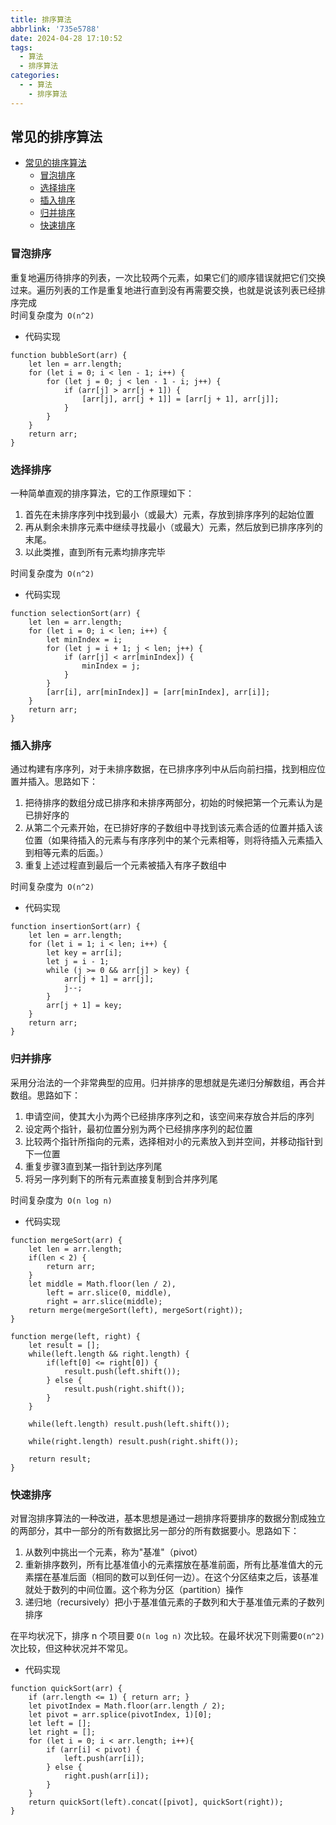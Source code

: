 ```yaml
---
title: 排序算法
abbrlink: '735e5788'
date: 2024-04-28 17:10:52
tags:
  - 算法
  - 排序算法
categories:
  - - 算法
    - 排序算法
---
```


## 常见的排序算法

- [常见的排序算法](#常见的排序算法)
  - [冒泡排序](#冒泡排序)
  - [选择排序](#选择排序)
  - [插入排序](#插入排序)
  - [归并排序](#归并排序)
  - [快速排序](#快速排序)

<!--more-->

### 冒泡排序

重复地遍历待排序的列表，一次比较两个元素，如果它们的顺序错误就把它们交换过来。遍历列表的工作是重复地进行直到没有再需要交换，也就是说该列表已经排序完成  
时间复杂度为` O(n^2)`

* 代码实现

```JS
function bubbleSort(arr) {
    let len = arr.length;
    for (let i = 0; i < len - 1; i++) {
        for (let j = 0; j < len - 1 - i; j++) {
            if (arr[j] > arr[j + 1]) {
                [arr[j], arr[j + 1]] = [arr[j + 1], arr[j]];
            }
        }
    }
    return arr;
}
```

### 选择排序

一种简单直观的排序算法，它的工作原理如下：

1. 首先在未排序序列中找到最小（或最大）元素，存放到排序序列的起始位置
2. 再从剩余未排序元素中继续寻找最小（或最大）元素，然后放到已排序序列的末尾。
3. 以此类推，直到所有元素均排序完毕

时间复杂度为` O(n^2)`

* 代码实现

```JS
function selectionSort(arr) {
    let len = arr.length;
    for (let i = 0; i < len; i++) {
        let minIndex = i;
        for (let j = i + 1; j < len; j++) {
            if (arr[j] < arr[minIndex]) {
                minIndex = j;
            }
        }
        [arr[i], arr[minIndex]] = [arr[minIndex], arr[i]];
    }
    return arr;
}
```

### 插入排序
通过构建有序序列，对于未排序数据，在已排序序列中从后向前扫描，找到相应位置并插入。思路如下：

1. 把待排序的数组分成已排序和未排序两部分，初始的时候把第一个元素认为是已排好序的
2. 从第二个元素开始，在已排好序的子数组中寻找到该元素合适的位置并插入该位置（如果待插入的元素与有序序列中的某个元素相等，则将待插入元素插入到相等元素的后面。）
3. 重复上述过程直到最后一个元素被插入有序子数组中

时间复杂度为` O(n^2)`

* 代码实现

```JS
function insertionSort(arr) {
    let len = arr.length;
    for (let i = 1; i < len; i++) {
        let key = arr[i];
        let j = i - 1;
        while (j >= 0 && arr[j] > key) {
            arr[j + 1] = arr[j];
            j--;
        }
        arr[j + 1] = key;
    }
    return arr;
}
```
### 归并排序

采用分治法的一个非常典型的应用。归并排序的思想就是先递归分解数组，再合并数组。思路如下：

1. 申请空间，使其大小为两个已经排序序列之和，该空间来存放合并后的序列
2. 设定两个指针，最初位置分别为两个已经排序序列的起位置
3. 比较两个指针所指向的元素，选择相对小的元素放入到并空间，并移动指针到下一位置
4. 重复步骤3直到某一指针到达序列尾
5. 将另一序列剩下的所有元素直接复制到合并序列尾

时间复杂度为` O(n log n)`

* 代码实现

```JS
function mergeSort(arr) {
    let len = arr.length;
    if(len < 2) {
        return arr;
    }
    let middle = Math.floor(len / 2),
        left = arr.slice(0, middle),
        right = arr.slice(middle);
    return merge(mergeSort(left), mergeSort(right));
}

function merge(left, right) {
    let result = [];
    while(left.length && right.length) {
        if(left[0] <= right[0]) {
            result.push(left.shift());
        } else {
            result.push(right.shift());
        }
    }

    while(left.length) result.push(left.shift());

    while(right.length) result.push(right.shift());

    return result;
}
```

### 快速排序

对冒泡排序算法的一种改进，基本思想是通过一趟排序将要排序的数据分割成独立的两部分，其中一部分的所有数据比另一部分的所有数据要小。思路如下：

1. 从数列中挑出一个元素，称为"基准"（pivot）
2. 重新排序数列，所有比基准值小的元素摆放在基准前面，所有比基准值大的元素摆在基准后面（相同的数可以到任何一边）。在这个分区结束之后，该基准就处于数列的中间位置。这个称为分区（partition）操作
3. 递归地（recursively）把小于基准值元素的子数列和大于基准值元素的子数列排序

在平均状况下，排序 n 个项目要 `Ο(n log n)` 次比较。在最坏状况下则需要` Ο(n^2) `次比较，但这种状况并不常见。

* 代码实现

```JS
function quickSort(arr) {
    if (arr.length <= 1) { return arr; }
    let pivotIndex = Math.floor(arr.length / 2);
    let pivot = arr.splice(pivotIndex, 1)[0];
    let left = [];
    let right = [];
    for (let i = 0; i < arr.length; i++){
        if (arr[i] < pivot) {
            left.push(arr[i]);
        } else {
            right.push(arr[i]);
        }
    }
    return quickSort(left).concat([pivot], quickSort(right));
}
```